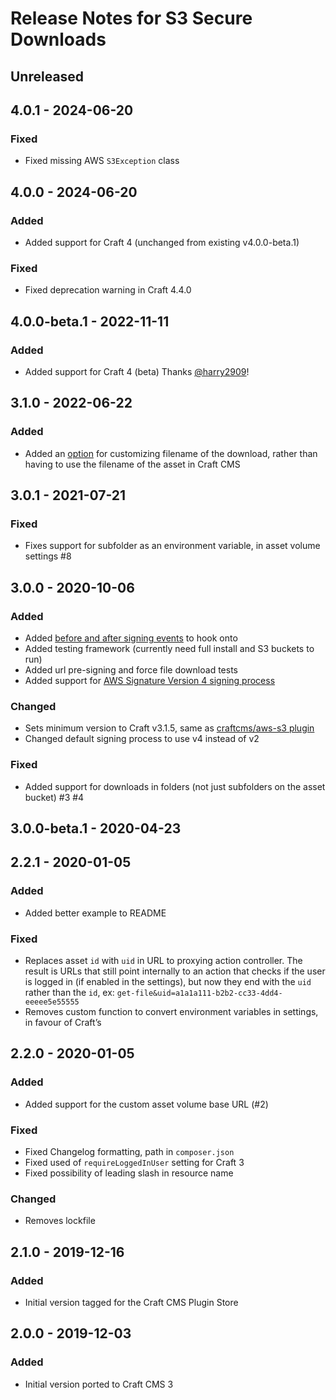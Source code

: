 # Release Notes for S3 Secure Downloads

## Unreleased

## 4.0.1 - 2024-06-20

### Fixed
- Fixed missing AWS `S3Exception` class

## 4.0.0 - 2024-06-20

### Added
- Added support for Craft 4 (unchanged from existing v4.0.0-beta.1)

### Fixed
- Fixed deprecation warning in Craft 4.4.0

## 4.0.0-beta.1 - 2022-11-11

### Added
- Added support for Craft 4 (beta) Thanks [@harry2909](https://github.com/harry2909)!

## 3.1.0 - 2022-06-22

### Added
- Added an [option](https://github.com/kennethormandy/craft-s3securedownloads/#options) for customizing filename of the download, rather than having to use the filename of the asset in Craft CMS

## 3.0.1 - 2021-07-21

### Fixed
- Fixes support for subfolder as an environment variable, in asset volume settings #8

<!-- Code formatting -->

## 3.0.0 - 2020-10-06

### Added
- Added [before and after signing events](https://github.com/kennethormandy/craft-s3securedownloads#events) to hook onto
- Added testing framework (currently need full install and S3 buckets to run)
- Added url pre-signing and force file download tests
- Added support for [AWS Signature Version 4 signing process](https://github.com/kennethormandy/craft-s3securedownloads#aws-signature-version)

### Changed
- Sets minimum version to Craft v3.1.5, same as [craftcms/aws-s3 plugin](https://github.com/craftcms/aws-s3)
- Changed default signing process to use v4 instead of v2

### Fixed
- Added support for downloads in folders (not just subfolders on the asset bucket) #3 #4

## 3.0.0-beta.1 - 2020-04-23

## 2.2.1 - 2020-01-05

### Added
- Added better example to README

### Fixed
- Replaces asset `id` with `uid` in URL to proxying action controller. The result is URLs that still point internally to an action that checks if the user is logged in (if enabled in the settings), but now they end with the `uid` rather than the `id`, ex: `get-file&uid=a1a1a111-b2b2-cc33-4dd4-eeeee5e55555`
- Removes custom function to convert environment variables in settings, in favour of Craft’s

## 2.2.0 - 2020-01-05

### Added
- Added support for the custom asset volume base URL (#2)

### Fixed
- Fixed Changelog formatting, path in `composer.json`
- Fixed used of `requireLoggedInUser` setting for Craft 3
- Fixed possibility of leading slash in resource name

### Changed
- Removes lockfile

## 2.1.0 - 2019-12-16

### Added
- Initial version tagged for the Craft CMS Plugin Store

## 2.0.0 - 2019-12-03

### Added
- Initial version ported to Craft CMS 3

<!--

## 0.0.0 - YYYY-MM-DD

### Added
### Changed
### Deprecated
### Removed
### Fixed
### Security

-->
